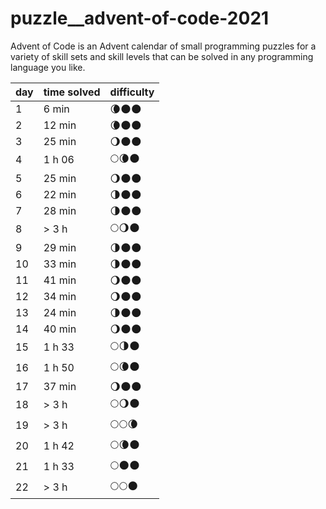 # puzzle__advent-of-code-2021
Advent of Code is an Advent calendar of small programming puzzles for a variety of skill sets and skill levels that can be solved in any programming language you like.


| day | time solved | difficulty |
| --- | ----------- | ---------- |
| 1   | 6 min       | 🌘🌑🌑        |
| 2   | 12 min      | 🌘🌑🌑        |
| 3   | 25 min      | 🌖🌑🌑        |
| 4   | 1 h 06      | 🌕🌘🌑        |
| 5   | 25 min      | 🌖🌑🌑        |
| 6   | 22 min      | 🌗🌑🌑        |
| 7   | 28 min      | 🌗🌑🌑        |
| 8   | > 3 h       | 🌕🌖🌑        |
| 9   | 29 min      | 🌗🌑🌑        |
| 10  | 33 min      | 🌗🌑🌑        |
| 11  | 41 min      | 🌖🌑🌑        |
| 12  | 34 min      | 🌖🌑🌑        |
| 13  | 24 min      | 🌗🌑🌑        |
| 14  | 40 min      | 🌖🌑🌑        |
| 15  | 1 h 33      | 🌕🌗🌑        |
| 16  | 1 h 50      | 🌕🌘🌑        |
| 17  | 37 min      | 🌖🌑🌑        |
| 18  | > 3 h       | 🌕🌖🌑        |
| 19  | > 3 h       | 🌕🌕🌘        |
| 20  | 1 h 42      | 🌕🌘🌑        |
| 21  | 1 h 33      | 🌕🌑🌑        |
| 22  | > 3 h       | 🌕🌕🌑        |